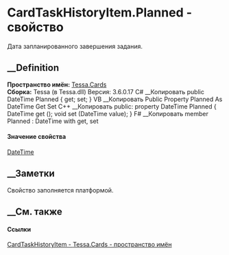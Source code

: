 # CardTaskHistoryItem.Planned - свойство
Дата запланированного завершения задания.
## __Definition
 **Пространство имён:** [Tessa.Cards](N_Tessa_Cards.htm)  
 **Сборка:** Tessa (в Tessa.dll) Версия: 3.6.0.17
C# __Копировать
     public DateTime Planned { get; set; }
VB __Копировать
     Public Property Planned As DateTime
    	Get
    	Set
C++ __Копировать
     public:
    property DateTime Planned {
    	DateTime get ();
    	void set (DateTime value);
    }
F# __Копировать
     member Planned : DateTime with get, set
#### Значение свойства
[DateTime](https://learn.microsoft.com/dotnet/api/system.datetime)
##  __Заметки
Свойство заполняется платформой.
##  __См. также
#### Ссылки
[CardTaskHistoryItem - ](T_Tessa_Cards_CardTaskHistoryItem.htm)
[Tessa.Cards - пространство имён](N_Tessa_Cards.htm)
